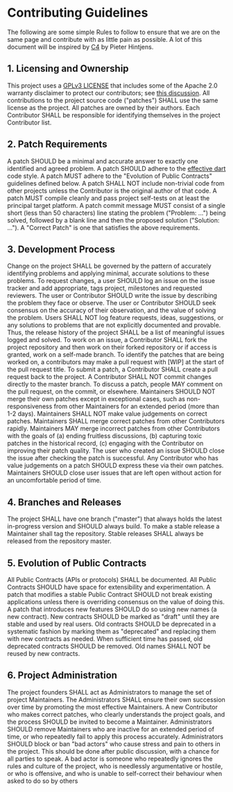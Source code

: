 # Contributing Guidelines

The following are some simple Rules to follow to ensure that we are on the same page and contribute with as little pain as possible. A lot of this document will be inspired by [C4](https://rfc.zeromq.org/spec/42/) by Pieter Hintjens.

## 1\. Licensing and Ownership

This project uses a [GPLv3 LICENSE](https://github.com/voteflux/voting_app/blob/master/LICENSE) that includes some of the Apache 2.0 warranty disclaimer to protect our contributors; see [this discussion](https://github.com/voteflux/voting_app/issues/7). All contributions to the project source code ("patches") SHALL use the same license as the project. All patches are owned by their authors. Each Contributor SHALL be responsible for identifying themselves in the project Contributor list.

## 2\. Patch Requirements

A patch SHOULD be a minimal and accurate answer to exactly one identified and agreed problem. A patch SHOULD adhere to the [effective dart](https://dart.dev/guides/language/effective-dart) code style. A patch MUST adhere to the "Evolution of Public Contracts" guidelines defined below. A patch SHALL NOT include non-trivial code from other projects unless the Contributor is the original author of that code. A patch MUST compile cleanly and pass project self-tests on at least the principal target platform. A patch commit message MUST consist of a single short (less than 50 characters) line stating the problem ("Problem: ...") being solved, followed by a blank line and then the proposed solution ("Solution: ..."). A "Correct Patch" is one that satisfies the above requirements.

## 3\. Development Process

Change on the project SHALL be governed by the pattern of accurately identifying problems and applying minimal, accurate solutions to these problems. To request changes, a user SHOULD log an issue on the issue tracker and add appropriate, tags project, milestones and requested reviewers. The user or Contributor SHOULD write the issue by describing the problem they face or observe. The user or Contributor SHOULD seek consensus on the accuracy of their observation, and the value of solving the problem. Users SHALL NOT log feature requests, ideas, suggestions, or any solutions to problems that are not explicitly documented and provable. Thus, the release history of the project SHALL be a list of meaningful issues logged and solved. To work on an issue, a Contributor SHALL fork the project repository and then work on their forked repository or if access is granted, work on a self-made branch. To identify the patches that are being worked on, a contributors may make a pull request with [WIP] at the start of the pull request title. To submit a patch, a Contributor SHALL create a pull request back to the project. A Contributor SHALL NOT commit changes directly to the master branch. To discuss a patch, people MAY comment on the pull request, on the commit, or elsewhere. Maintainers SHOULD NOT merge their own patches except in exceptional cases, such as non-responsiveness from other Maintainers for an extended period (more than 1-2 days). Maintainers SHALL NOT make value judgements on correct patches. Maintainers SHALL merge correct patches from other Contributors rapidly. Maintainers MAY merge incorrect patches from other Contributors with the goals of (a) ending fruitless discussions, (b) capturing toxic patches in the historical record, (c) engaging with the Contributor on improving their patch quality. The user who created an issue SHOULD close the issue after checking the patch is successful. Any Contributor who has value judgements on a patch SHOULD express these via their own patches. Maintainers SHOULD close user issues that are left open without action for an uncomfortable period of time.

## 4\. Branches and Releases

The project SHALL have one branch ("master") that always holds the latest in-progress version and SHOULD always build. To make a stable release a Maintainer shall tag the repository. Stable releases SHALL always be released from the repository master.

## 5\. Evolution of Public Contracts

All Public Contracts (APIs or protocols) SHALL be documented. All Public Contracts SHOULD have space for extensibility and experimentation. A patch that modifies a stable Public Contract SHOULD not break existing applications unless there is overriding consensus on the value of doing this. A patch that introduces new features SHOULD do so using new names (a new contract). New contracts SHOULD be marked as "draft" until they are stable and used by real users. Old contracts SHOULD be deprecated in a systematic fashion by marking them as "deprecated" and replacing them with new contracts as needed. When sufficient time has passed, old deprecated contracts SHOULD be removed. Old names SHALL NOT be reused by new contracts.

## 6\. Project Administration

The project founders SHALL act as Administrators to manage the set of project Maintainers. The Administrators SHALL ensure their own succession over time by promoting the most effective Maintainers. A new Contributor who makes correct patches, who clearly understands the project goals, and the process SHOULD be invited to become a Maintainer. Administrators SHOULD remove Maintainers who are inactive for an extended period of time, or who repeatedly fail to apply this process accurately. Administrators SHOULD block or ban "bad actors" who cause stress and pain to others in the project. This should be done after public discussion, with a chance for all parties to speak. A bad actor is someone who repeatedly ignores the rules and culture of the project, who is needlessly argumentative or hostile, or who is offensive, and who is unable to self-correct their behaviour when asked to do so by others
